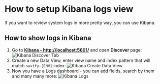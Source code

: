 # How to setup Kibana logs view

If you want to review system logs in more pretty way, you can use Kibana.

## How to show logs in Kibana

1. Go to **[Kibana - http://localhost:5601/](http://localhost:5601/)** and open **Discover** page:
![Kibana Discover Tab](kibana-discover-tab.png)
2. Create a new Data View, enter view name and index pattern that will match `savify-[ENV]` index:
![Kibana Create Data View](kibana-create-data-view.png)
3. Now you have a Logs dashboard - you can add fields, search by them and many many more:
![Kibana Logs](kibana-logs.png)
